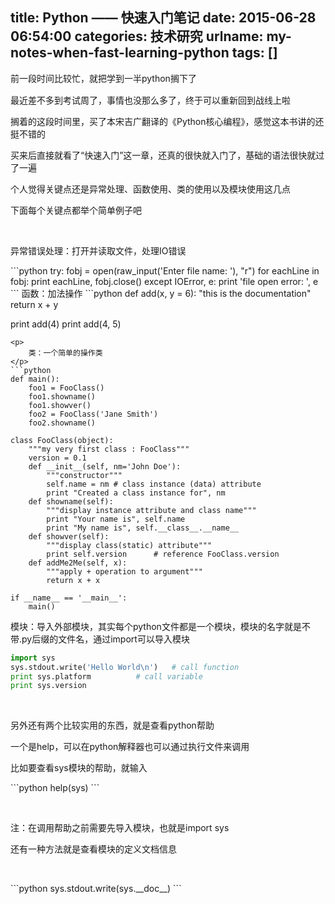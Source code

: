 title: Python —— 快速入门笔记
date: 2015-06-28 06:54:00
categories: 技术研究
urlname: my-notes-when-fast-learning-python
tags: []
---
<p>
	<span style="line-height:1.5;">前一段时间比较忙，就把学到一半python搁下了</span> 
</p>
<p>
	最近差不多到考试周了，事情也没那么多了，终于可以重新回到战线上啦
</p>
<p>
	搁着的这段时间里，买了本宋吉广翻译的《Python核心编程》，感觉这本书讲的还挺不错的
</p>
<p>
	买来后直接就看了“快速入门”这一章，还真的很快就入门了，基础的语法很快就过了一遍
</p>
<p>
	个人觉得关键点还是异常处理、函数使用、类的使用以及模块使用这几点
</p>
<p>
	下面每个关键点都举个简单例子吧
</p>
<p>
	<br />
</p>
<!--more-->
<p>
	异常错误处理：打开并读取文件，处理IO错误
</p>
```python
try:
	fobj = open(raw_input('Enter file name: '), "r")
	for eachLine in fobj:
		print eachLine,
	fobj.close()
except IOError, e:
	print 'file open error: ', e
```
函数：加法操作
```python
def add(x, y = 6):
	"this is the documentation"
	return x + y

print add(4)
print add(4, 5)
```
<p>
	类：一个简单的操作类
</p>
```python
def main():
	foo1 = FooClass()
	foo1.showname()
	foo1.showver()
	foo2 = FooClass('Jane Smith')
	foo2.showname()

class FooClass(object):
	"""my very first class : FooClass"""
	version = 0.1
	def __init__(self, nm='John Doe'):
		"""constructor"""
		self.name = nm # class instance (data) attribute
		print "Created a class instance for", nm
	def showname(self):
		"""display instance attribute and class name"""
		print "Your name is", self.name
		print "My name is", self.__class__.__name__
	def showver(self):
		"""display class(static) attribute"""
		print self.version		# reference FooClass.version
	def addMe2Me(self, x):
		"""apply + operation to argument"""
		return x + x

if __name__ == '__main__':
	main()
```
模块：导入外部模块，其实每个python文件都是一个模块，模块的名字就是不带.py后缀的文件名，通过import可以导入模块
```python
import sys
sys.stdout.write('Hello World\n')	# call function
print sys.platform			# call variable
print sys.version
```
<p>
	<br />
</p>
<p>
	另外还有两个比较实用的东西，就是查看python帮助
</p>
<p>
	一个是help，可以在python解释器也可以通过执行文件来调用
</p>
<p>
	比如要查看sys模块的帮助，就输入
</p>
```python
help(sys)
```
<p>
	<br />
</p>
<p>
	<span>注：在调用帮助之前需要先导入模块，也就是import sys</span> 
</p>
<p>
	还有一种方法就是查看模块的定义文档信息
</p>
<p>
	<br />
</p>
```python
sys.stdout.write(sys.__doc__)
```
<p>
	<br />
</p>